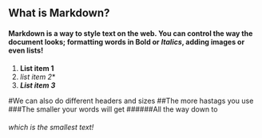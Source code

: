 ## What is Markdown?
#### Markdown is a way to style text on the web. You can control the way the document looks; formatting words in **Bold** or *Italics*, adding images or even lists!

1. **List item 1**
2. *list item 2**
3. ***List item 3***

#We can also do different headers and sizes
##The more hastags you use
###The smaller your words will get
######All the way down to <h6> which is the smallest text!
